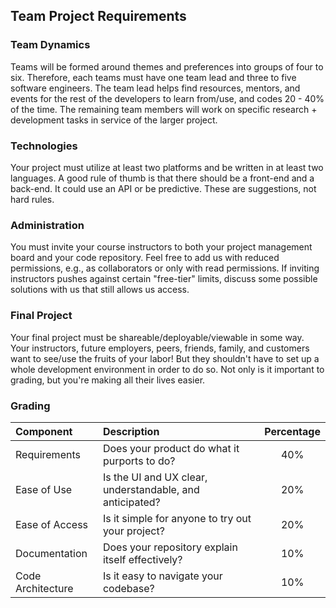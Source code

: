 ## Team Project Requirements

### Team Dynamics
Teams will be formed around themes and preferences into groups of four to six. Therefore, each teams must have one team lead and three to five software engineers. The team lead helps find resources, mentors, and events for the rest of the developers to learn from/use, and codes 20 - 40% of the time. The remaining team members will work on specific research + development tasks in service of the larger project.

### Technologies
Your project must utilize at least two platforms and be written in at least two languages. A good rule of thumb is that there should be a front-end and a back-end. It could use an API or be predictive. These are suggestions, not hard rules.

### Administration
You must invite your course instructors to both your project management board and your code repository. Feel free to add us with reduced permissions, e.g., as collaborators or only with read permissions. If inviting instructors pushes against certain "free-tier" limits, discuss some possible solutions with us that still allows us access.

### Final Project
Your final project must be shareable/deployable/viewable in some way. Your instructors, future employers, peers, friends, family, and customers want to see/use the fruits of your labor! But they shouldn't have to set up a whole development environment in order to do so. Not only is it important to grading, but you're making all their lives easier.

### Grading
|Component|Description|Percentage|
|:---|:---|:---:|
|Requirements|Does your product do what it purports to do?|40%|
|Ease of Use|Is the UI and UX clear, understandable, and anticipated?|20%|
|Ease of Access|Is it simple for anyone to try out your project?|20%|
|Documentation|Does your repository explain itself effectively?|10%|
|Code Architecture|Is it easy to navigate your codebase?|10%|